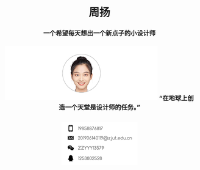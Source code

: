 <h1 align="center">周扬</h1>
<h3 align="center">一个希望每天想出一个新点子的小设计师</h3>
<h3 align="center"><p align="center"><center><img src="微信图片_20220611130302 拷贝 5.png">
<h8 align="center">“在地球上创造一个天堂是设计师的任务。”</h8>
<h3 align="center"><p align="center"><center><img src="2bf1235b31d68b7ccbaf20fccc7d580 拷贝.png">
